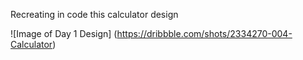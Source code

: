 Recreating in code this calculator design

![Image of Day 1 Design]
(https://dribbble.com/shots/2334270-004-Calculator)

